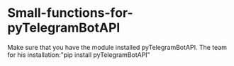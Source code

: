 # Small-functions-for-pyTelegramBotAPI
Make sure that you have the module installed pyTelegramBotAPI.
The team for his installation:"pip install pyTelegramBotAPI"
